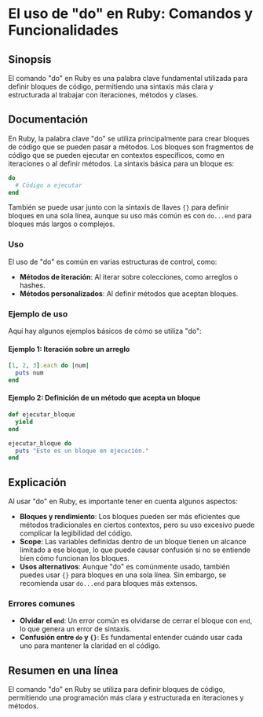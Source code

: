 <!--
Meta Description: # El uso de "do" en Ruby: Comandos y Funcionalidades ## Sinopsis El comando "do" en Ruby es una palabra clave fundamental utilizada para definir bloqu...
Meta Keywords: bloques, para, ruby, métodos, end
-->

# El uso de "do" en Ruby: Comandos y Funcionalidades

## Sinopsis
El comando "do" en Ruby es una palabra clave fundamental utilizada para definir bloques de código, permitiendo una sintaxis más clara y estructurada al trabajar con iteraciones, métodos y clases.

## Documentación
En Ruby, la palabra clave "do" se utiliza principalmente para crear bloques de código que se pueden pasar a métodos. Los bloques son fragmentos de código que se pueden ejecutar en contextos específicos, como en iteraciones o al definir métodos. La sintaxis básica para un bloque es:

```ruby
do
  # Código a ejecutar
end
```

También se puede usar junto con la sintaxis de llaves `{}` para definir bloques en una sola línea, aunque su uso más común es con `do...end` para bloques más largos o complejos.

### Uso
El uso de "do" es común en varias estructuras de control, como:

- **Métodos de iteración**: Al iterar sobre colecciones, como arreglos o hashes.
- **Métodos personalizados**: Al definir métodos que aceptan bloques.

### Ejemplo de uso
Aquí hay algunos ejemplos básicos de cómo se utiliza "do":

#### Ejemplo 1: Iteración sobre un arreglo
```ruby
[1, 2, 3].each do |num|
  puts num
end
```

#### Ejemplo 2: Definición de un método que acepta un bloque
```ruby
def ejecutar_bloque
  yield
end

ejecutar_bloque do
  puts "Este es un bloque en ejecución."
end
```

## Explicación
Al usar "do" en Ruby, es importante tener en cuenta algunos aspectos:

- **Bloques y rendimiento**: Los bloques pueden ser más eficientes que métodos tradicionales en ciertos contextos, pero su uso excesivo puede complicar la legibilidad del código.
- **Scope**: Las variables definidas dentro de un bloque tienen un alcance limitado a ese bloque, lo que puede causar confusión si no se entiende bien cómo funcionan los bloques.
- **Usos alternativos**: Aunque "do" es comúnmente usado, también puedes usar `{}` para bloques en una sola línea. Sin embargo, se recomienda usar `do...end` para bloques más extensos.

### Errores comunes
- **Olvidar el `end`**: Un error común es olvidarse de cerrar el bloque con `end`, lo que genera un error de sintaxis.
- **Confusión entre `do` y `{}`**: Es fundamental entender cuándo usar cada uno para mantener la claridad en el código.

## Resumen en una línea
El comando "do" en Ruby se utiliza para definir bloques de código, permitiendo una programación más clara y estructurada en iteraciones y métodos.